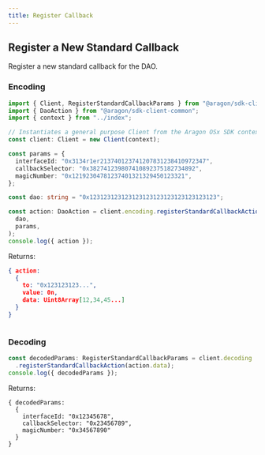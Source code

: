 ```yaml
---
title: Register Callback
---
```


## Register a New Standard Callback

Register a new standard callback for the DAO.

### Encoding

```ts
import { Client, RegisterStandardCallbackParams } from "@aragon/sdk-client";
import { DaoAction } from "@aragon/sdk-client-common";
import { context } from "../index";

// Instantiates a general purpose Client from the Aragon OSx SDK context.
const client: Client = new Client(context);

const params = {
  interfaceId: "0x3134r1er213740123741207831238410972347",
  callbackSelector: "0x382741239807410892375182734892",
  magicNumber: "0x12192304781237401321329450123321",
};

const dao: string = "0x123123123123123123123123123123123123";

const action: DaoAction = client.encoding.registerStandardCallbackAction(
  dao,
  params,
);
console.log({ action });
```


Returns:

```json
{ action:
  {
    to: "0x123123123...",
    value: 0n,
    data: Uint8Array[12,34,45...]
  }
}
```

```ts

```


### Decoding

```ts
const decodedParams: RegisterStandardCallbackParams = client.decoding
  .registerStandardCallbackAction(action.data);
console.log({ decodedParams });
```


Returns:

```
{ decodedParams:
  {
    interfaceId: "0x12345678",
    callbackSelector: "0x23456789",
    magicNumber: "0x34567890"
  }
}
```